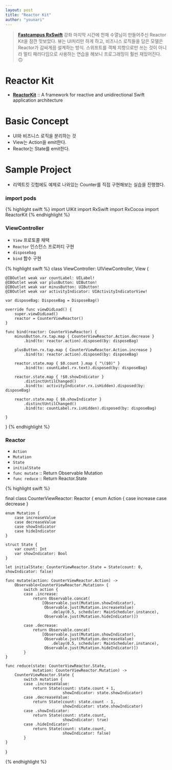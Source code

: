 ```yaml
---
layout: post
title: "Reactor Kit"
author: "younari"
---
```


> **[Fastcampus RxSwift](http://www.fastcampus.co.kr/dev_camp_rxswift/)** 강좌 마지막 시간에 천재 수열님이 만들어주신 Reactor Kit을 잠깐 맛보았다. 뷰는 UI처리만 하게 하고, 비즈니스 로직들을 담은 모델은 Reactor가 감싸게끔 설계하는 방식. 스위프트를 객체 지향으로만 쓰는 것이 아니라 멀티 패러다임으로 사용하는 연습을 해보니 프로그래밍이 훨씬 재밌어진다. 🙃

# Reactor Kit
- **[ReactorKit](https://github.com/ReactorKit/ReactorKit)** :: A framework for reactive and unidirectional Swift application architecture

# Basic Concept
- UI와 비즈니스 로직을 분리하는 것
- View는 Action을 emit한다.
- Reactor는 State를 emit한다.

# Sample Project
- 리엑트킷 깃헙에도 예제로 나와있는 Counter를 직접 구현해보는 실습을 진행했다.

### import pods

{% highlight swift %}
import UIKit
import RxSwift
import RxCocoa
import ReactorKit
{% endhighlight %}

### ViewController
- `View` 프로토콜 채택
- `Reactor` 인스턴스 프로퍼티 구현
- `disposebag`
- `bind` 함수 구현

{% highlight swift %}
class ViewController: UIViewController, View {
    
    @IBOutlet weak var countLabel: UILabel!
    @IBOutlet weak var plusButton: UIButton!
    @IBOutlet weak var minusButton: UIButton!
    @IBOutlet weak var activityIndicator: UIActivityIndicatorView!
    
    var disposeBag: DisposeBag = DisposeBag()
    
    override func viewDidLoad() {
        super.viewDidLoad()
        reactor = CounterViewReactor()
    }
    
    func bind(reactor: CounterViewReactor) {
        minusButton.rx.tap.map { CounterViewReactor.Action.decrease }
            .bind(to: reactor.action).disposed(by: disposeBag)
        
        plusButton.rx.tap.map { CounterViewReactor.Action.increase }
            .bind(to: reactor.action).disposed(by: disposeBag)
        
        reactor.state.map { $0.count }.map { "\($0)" }
            .bind(to: countLabel.rx.text).disposed(by: disposeBag)
        
        reactor.state.map { !$0.showIndicator }
            .distinctUntilChanged()
            .bind(to: activityIndicator.rx.isHidden).disposed(by: disposeBag)
        
        reactor.state.map { $0.showIndicator }
            .distinctUntilChanged()
            .bind(to: countLabel.rx.isHidden).disposed(by: disposeBag)
        
    }
    
}
{% endhighlight %}


### Reactor
- `Action`
- `Mutation`
- `State`
- `initialState`
- `func mutate` :: Return Observable Mutation
- `func reduce` :: Return Reactor.State

{% highlight swift %}

final class CounterViewReactor: Reactor {
    enum Action {
        case increase
        case decrease
    }
    
    enum Mutation {
        case increaseValue
        case decreaseValue
        case showIndicator
        case hideIndicator
    }
    
    struct State {
        var count: Int
        var showIndicator: Bool
    }
    
    let initialState: CounterViewReactor.State = State(count: 0, showIndicator: false)
    
    func mutate(action: CounterViewReactor.Action) ->
        Observable<CounterViewReactor.Mutation> {
            switch action {
            case .increase:
                return Observable.concat(
                    [Observable.just(Mutation.showIndicator),
                     Observable.just(Mutation.increaseValue)
                        .delay(0.5, scheduler: MainScheduler.instance),
                     Observable.just(Mutation.hideIndicator)])
                
            case .decrease:
                return Observable.concat(
                    [Observable.just(Mutation.showIndicator),
                     Observable.just(Mutation.decreaseValue)
                        .delay(0.5, scheduler: MainScheduler.instance),
                     Observable.just(Mutation.hideIndicator)])
            }
    }
    
    func reduce(state: CounterViewReactor.State,
                mutation: CounterViewReactor.Mutation) ->
        CounterViewReactor.State {
            switch mutation {
            case .increaseValue:
                return State(count: state.count + 1,
                             showIndicator: state.showIndicator)
            case .decreaseValue:
                return State(count: state.count - 1,
                             showIndicator: state.showIndicator)
            case .showIndicator:
                return State(count: state.count,
                             showIndicator: true)
            case .hideIndicator:
                return State(count: state.count,
                             showIndicator: false)
            }
    }
}



{% endhighlight %}
